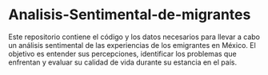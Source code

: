 # Analisis-Sentimental-de-migrantes
Este repositorio contiene el código y los datos necesarios para llevar a cabo un análisis sentimental de las experiencias de los emigrantes en México. El objetivo es entender sus percepciones, identificar los problemas que enfrentan y evaluar su calidad de vida durante su estancia en el país.
